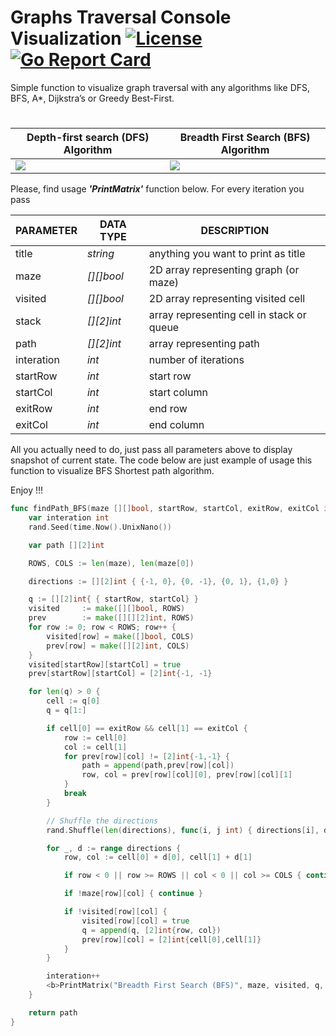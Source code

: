 # Graphs Traversal Console Visualization [![License](https://img.shields.io/dub/l/vibe-d.svg)](https://opensource.org/licenses/MIT) [![Go Report Card](https://goreportcard.com/badge/github.com/P-A-R-U-S/Golang-CQRS)](https://goreportcard.com/report/github.com/P-A-R-U-S/Go-Graphs-Traversal-Console-Visualization)

Simple function to visualize graph traversal with any algorithms like DFS, BFS, A*, Dijkstra’s or Greedy Best-First.
#

| **Depth-first search (DFS) Algorithm**    | **Breadth First Search (BFS) Algorithm**  |
| ----------------------------------------- | ----------------------------------------- |
| ![](_DFS.gif)                              | ![](_BFS.gif)                              |

Please, find usage ***'PrintMatrix'*** function below. For every iteration you pass

| **PARAMETER** | **DATA TYPE** | **DESCRIPTION**                                       |
| ------------- | ------------- | ----------------------------------------------------- |
| title         | *string*      | anything you want to print as title                   |
| maze          | *[][]bool*    | 2D array representing  graph (or maze)                |
| visited       | *[][]bool*    | 2D array representing  visited cell                   |
| stack         | *[][2]int*    | array representing cell in stack or queue             |
| path          | *[][2]int*    | array representing path                               |
| interation    | *int*         | number of iterations                                  |
| startRow      | *int*         | start row                                             |
| startCol      | *int*         | start column                                          |
| exitRow       | *int*         | end row                                               |
| exitCol       | *int*         | end column                                            |

All you actually need to do, just pass all parameters above to display snapshot of current state. 
The code below are just example of usage this function to visualize BFS Shortest path algorithm.

Enjoy !!!

```Go
func findPath_BFS(maze [][]bool, startRow, startCol, exitRow, exitCol int) [][2]int {
	var interation int
	rand.Seed(time.Now().UnixNano())

	var path [][2]int

	ROWS, COLS := len(maze), len(maze[0])

	directions := [][2]int { {-1, 0}, {0, -1}, {0, 1}, {1,0} }

	q := [][2]int{ { startRow, startCol} }
	visited 	:= make([][]bool, ROWS)
	prev 		:= make([][][2]int, ROWS)
	for row := 0; row < ROWS; row++ {
		visited[row] = make([]bool, COLS)
		prev[row] = make([][2]int, COLS)
	}
	visited[startRow][startCol] = true
	prev[startRow][startCol] = [2]int{-1, -1}

	for len(q) > 0 {
		cell := q[0]
		q = q[1:]

		if cell[0] == exitRow && cell[1] == exitCol {
			row := cell[0]
			col := cell[1]
			for prev[row][col] != [2]int{-1,-1} {
				path = append(path,prev[row][col])
				row, col = prev[row][col][0], prev[row][col][1]
			}
			break
		}

		// Shuffle the directions
		rand.Shuffle(len(directions), func(i, j int) { directions[i], directions[j] = directions[j], directions[i] })

		for _, d := range directions {
			row, col := cell[0] + d[0], cell[1] + d[1]

			if row < 0 || row >= ROWS || col < 0 || col >= COLS { continue }

			if !maze[row][col] { continue }

			if !visited[row][col] {
				visited[row][col] = true
				q = append(q, [2]int{row, col})
				prev[row][col] = [2]int{cell[0],cell[1]}
			}
		}

		interation++
		<b>PrintMatrix("Breadth First Search (BFS)", maze, visited, q, path, interation, startRow, startCol, exitRow, exitCol)<b>
	}

	return path
}
```